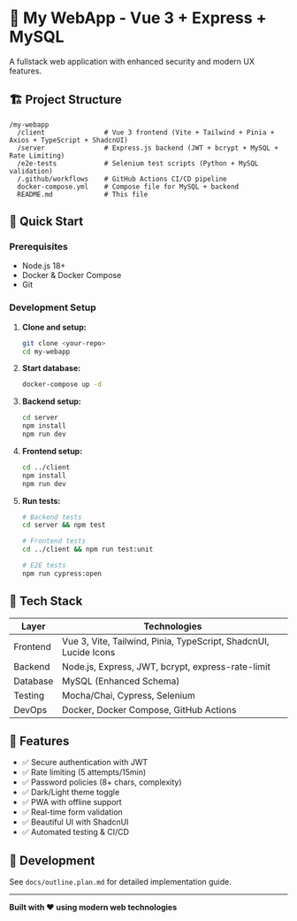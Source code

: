 # 🚀 My WebApp - Vue 3 + Express + MySQL

A fullstack web application with enhanced security and modern UX features.

## 🏗️ Project Structure

```
/my-webapp
  /client               # Vue 3 frontend (Vite + Tailwind + Pinia + Axios + TypeScript + ShadcnUI)
  /server               # Express.js backend (JWT + bcrypt + MySQL + Rate Limiting)
  /e2e-tests            # Selenium test scripts (Python + MySQL validation)
  /.github/workflows    # GitHub Actions CI/CD pipeline
  docker-compose.yml    # Compose file for MySQL + backend
  README.md             # This file
```

## 🚀 Quick Start

### Prerequisites

- Node.js 18+
- Docker & Docker Compose
- Git

### Development Setup

1. **Clone and setup:**

   ```bash
   git clone <your-repo>
   cd my-webapp
   ```

2. **Start database:**

   ```bash
   docker-compose up -d
   ```

3. **Backend setup:**

   ```bash
   cd server
   npm install
   npm run dev
   ```

4. **Frontend setup:**

   ```bash
   cd ../client
   npm install
   npm run dev
   ```

5. **Run tests:**

   ```bash
   # Backend tests
   cd server && npm test

   # Frontend tests
   cd ../client && npm run test:unit

   # E2E tests
   npm run cypress:open
   ```

## 🧱 Tech Stack

| Layer    | Technologies                                                     |
| -------- | ---------------------------------------------------------------- |
| Frontend | Vue 3, Vite, Tailwind, Pinia, TypeScript, ShadcnUI, Lucide Icons |
| Backend  | Node.js, Express, JWT, bcrypt, express-rate-limit                |
| Database | MySQL (Enhanced Schema)                                          |
| Testing  | Mocha/Chai, Cypress, Selenium                                    |
| DevOps   | Docker, Docker Compose, GitHub Actions                           |

## 🔐 Features

- ✅ Secure authentication with JWT
- ✅ Rate limiting (5 attempts/15min)
- ✅ Password policies (8+ chars, complexity)
- ✅ Dark/Light theme toggle
- ✅ PWA with offline support
- ✅ Real-time form validation
- ✅ Beautiful UI with ShadcnUI
- ✅ Automated testing & CI/CD

## 📝 Development

See `docs/outline.plan.md` for detailed implementation guide.

---

**Built with ❤️ using modern web technologies**
